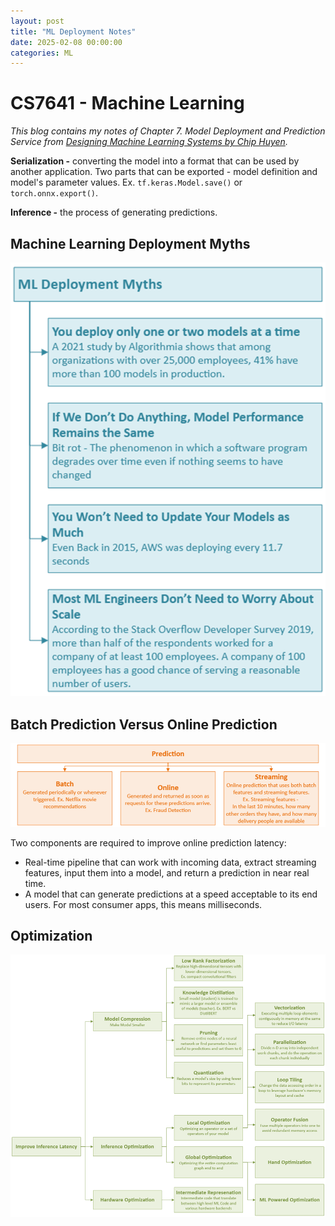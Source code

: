 ```yaml
---
layout: post
title: "ML Deployment Notes"
date: 2025-02-08 00:00:00
categories: ML
---
```


# CS7641 - Machine Learning

*This blog contains my notes of Chapter 7. Model Deployment and Prediction Service from [Designing Machine Learning Systems by Chip Huyen](https://learning.oreilly.com/library/view/designing-machine-learning/9781098107956/).*

**Serialization -** converting the model into a format that can be used by another application. Two parts that can be exported - model definition and model's parameter values. Ex. `tf.keras.Model.save()` or `torch.onnx.export()`.

**Inference -** the process of generating predictions.

## Machine Learning Deployment Myths

![ML Deployment Myths](/_posts/MLDeploymentMyths.png)

## Batch Prediction Versus Online Prediction

![Prediction](/_posts/Prediction.png)

Two components are required to improve online prediction latency:

- Real-time pipeline that can work with incoming data, extract streaming features, input them into a model, and return a prediction in near real time. 
- A model that can generate predictions at a speed acceptable to its end users. For most consumer apps, this means milliseconds.

## Optimization

![Optimization](/_posts/Optimization.png)